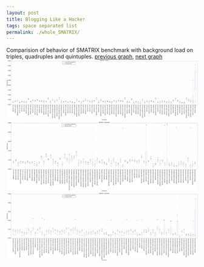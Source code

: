 ```yaml
---
layout: post
title: Blogging Like a Hacker
tags: space separated list
permalink: ./whole_SMATRIX/
---
```


Comparision of behavior of SMATRIX benchmark with background load on triples, quadruples and quintuples.
[previous graph](./whole_ROD/), [next graph](./whole_SORTD/)
<img src="./images/triple/SMATRIX_box.png" alt="graph figure"><img src="./images/quadruple/SMATRIX_box.png" alt="graph figure"><img src="./images/quintuple/SMATRIX_box.png" alt="graph figure">
